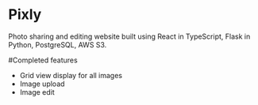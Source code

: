 # Pixly
Photo sharing and editing website built using React in TypeScript, Flask in Python, PostgreSQL, AWS S3.

#Completed features
- Grid view display for all images
- Image upload
- Image edit
